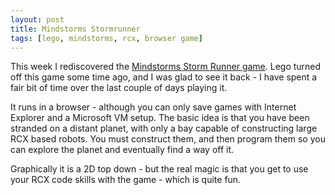 ```yaml
---
layout: post
title: Mindstorms Stormrunner
tags: [lego, mindstorms, rcx, browser game]
---
```

This week I rediscovered the [Mindstorms Storm Runner game](http://mindstorms.lego.com/stormrunner/start-frameset.asp).
Lego turned off this game some time ago, and I was glad to see it back - I have spent a fair bit of time over the last couple of days playing it. 

It runs in a browser - although you can only save games with Internet Explorer and a Microsoft VM setup. The basic idea is that you have been stranded on a distant planet, with only a bay capable of constructing large RCX based robots. You must construct them, and then program them so you can explore the planet and eventually find a way off it. 

Graphically it is a 2D top down - but the real magic is that you get to use your RCX code skills with the game - which is quite fun.
